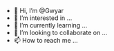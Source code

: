- 👋 Hi, I’m @Gwyar
- 👀 I’m interested in ...
- 🌱 I’m currently learning ...
- 💞️ I’m looking to collaborate on ...
- 📫 How to reach me ...

<!---
Gwyar/Gwyar is a ✨ special ✨ repository because its `README.md` (this file) appears on your GitHub profile.
You can click the Preview link to take a look at your changes.
--->
